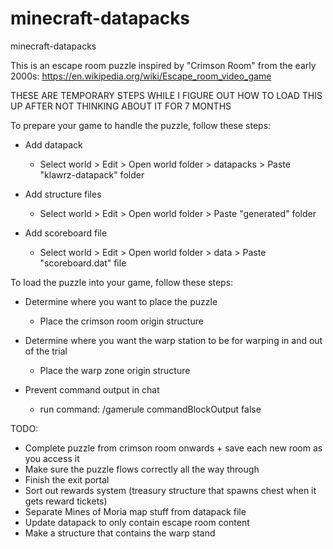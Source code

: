 # minecraft-datapacks
minecraft-datapacks

This is an escape room puzzle inspired by "Crimson Room" from the early 2000s:
https://en.wikipedia.org/wiki/Escape_room_video_game

THESE ARE TEMPORARY STEPS WHILE I FIGURE OUT HOW TO LOAD THIS UP AFTER NOT THINKING ABOUT IT FOR 7 MONTHS

To prepare your game to handle the puzzle, follow these steps:

- Add datapack
  - Select world > Edit > Open world folder > datapacks > Paste "klawrz-datapack" folder
    
- Add structure files
  - Select world > Edit > Open world folder > Paste "generated" folder
    
- Add scoreboard file
  - Select world > Edit > Open world folder > data > Paste "scoreboard.dat" file
 
To load the puzzle into your game, follow these steps:

- Determine where you want to place the puzzle
  - Place the crimson room origin structure
 
- Determine where you want the warp station to be for warping in and out of the trial
  - Place the warp zone origin structure
 
- Prevent command output in chat
  - run command: /gamerule commandBlockOutput false

TODO:

- Complete puzzle from crimson room onwards + save each new room as you access it
- Make sure the puzzle flows correctly all the way through
- Finish the exit portal
- Sort out rewards system (treasury structure that spawns chest when it gets reward tickets)
- Separate Mines of Moria map stuff from datapack file
- Update datapack to only contain escape room content
- Make a structure that contains the warp stand
